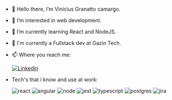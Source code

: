 - 👋 Hello there, I’m Vinicius Granatto camargo.
- 👀 I’m interested in web development.
- 🌱 I’m currently learning React and NodeJS.
- 💞️ I'm currently a Fullstack dev at Gazin Tech.
- 📫 Where you reach me:

  [![Linkedin](https://img.shields.io/badge/LinkedIn-0077B5?style=for-the-badge&logo=linkedin&logoColor=white&link=https://www.linkedin.com/in/vinicius-granatto-7979791b0/)](https://www.linkedin.com/in/vinicius-granatto-7979791b0/)


- Tech's that i know and use at work:

  ![react](https://img.shields.io/badge/React-20232A?style=for-the-badge&logo=react&logoColor=61DAFB)
  ![angular](https://img.shields.io/badge/Angular-DD0031?style=for-the-badge&logo=angular&logoColor=white)
  ![node](https://img.shields.io/badge/Node.js-339933?style=for-the-badge&logo=nodedotjs&logoColor=white)
  ![jest](https://img.shields.io/badge/Jest-C21325?style=for-the-badge&logo=jest&logoColor=white)
  ![typescript](https://img.shields.io/badge/TypeScript-007ACC?style=for-the-badge&logo=typescript&logoColor=white)
  ![postgres](https://img.shields.io/badge/PostgreSQL-316192?style=for-the-badge&logo=postgresql&logoColor=white)
  ![jira](https://img.shields.io/badge/Jira-0052CC?style=for-the-badge&logo=Jira&logoColor=white)
